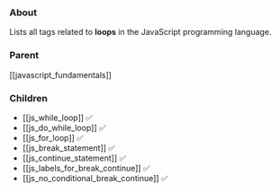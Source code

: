 ### About
Lists all tags related to **loops** in the JavaScript programming language.

### Parent
[[javascript_fundamentals]]

### Children
- [[js_while_loop]] ✅
- [[js_do_while_loop]] ✅
- [[js_for_loop]] ✅
- [[js_break_statement]] ✅
- [[js_continue_statement]] ✅
- [[js_labels_for_break_continue]] ✅
- [[js_no_conditional_break_continue]] ✅
